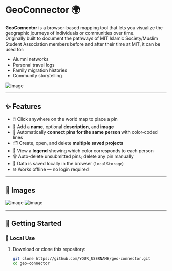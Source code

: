 # GeoConnector 🌍

**GeoConnector** is a browser-based mapping tool that lets you visualize the geographic journeys of individuals or communities over time.  
Originally built to document the pathways of MIT Islamic Society/Muslim Student Association members before and after their time at MIT, it can be used for:

- Alumni networks
- Personal travel logs
- Family migration histories
- Community storytelling

![image](https://github.com/user-attachments/assets/8cf4cfd7-3241-4b0b-98ff-a50a61ccf642)

---

## ✨ Features

- 🖱️ Click anywhere on the world map to place a pin
- 🧍 Add a **name**, optional **description**, and **image**
- 🌈 Automatically **connect pins for the same person** with color-coded lines
- 🗂️ Create, open, and delete **multiple saved projects**
- 🧭 View a **legend** showing which color corresponds to each person
- 🗑️ Auto-delete unsubmitted pins; delete any pin manually
- 💾 Data is saved locally in the browser (`localStorage`)
- 🌐 Works offline — no login required

---

## 📸 Images
![image](https://github.com/user-attachments/assets/84e3f528-0b3e-42b8-b27b-6f2f05295573)
![image](https://github.com/user-attachments/assets/0615dfb7-2c50-41f7-80bc-2a7cd734da1c)

---

## 🚀 Getting Started

### 🔧 Local Use

1. Download or clone this repository:
   ```bash
   git clone https://github.com/YOUR_USERNAME/geo-connector.git
   cd geo-connector
